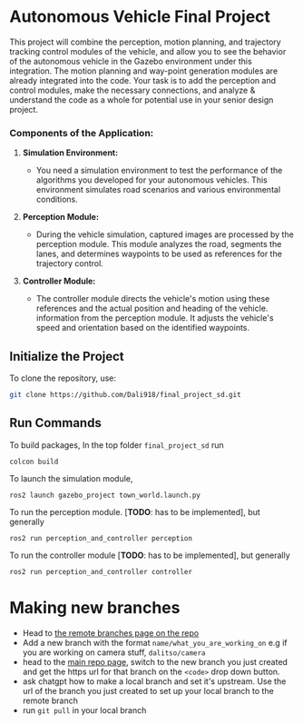 # Autonomous Vehicle Final Project
This project will combine the perception, motion planning, and trajectory tracking control modules of the vehicle, and allow you to see the behavior of the autonomous vehicle in the Gazebo environment under this integration. The motion planning and way-point generation modules are already integrated into the code. Your task is to add the perception and control modules, make the necessary connections, and analyze & understand the code as a whole for potential use in your senior design project.

### Components of the Application:

1. **Simulation Environment:**
   - You need a simulation environment to test the performance of the algorithms you developed for your autonomous vehicles. This environment simulates road scenarios and various environmental conditions.

2. **Perception Module:**
   - During the vehicle simulation, captured images are processed by the perception module. This module analyzes the road, segments the lanes, and determines waypoints to be used as references for the trajectory control.

3. **Controller Module:**
   - The controller module directs the vehicle's motion using these references and the actual position and heading of the vehicle. information from the perception module. It adjusts the vehicle's speed and orientation based on the identified waypoints.

## Initialize the Project
To clone the repository, use:
```bash
git clone https://github.com/Dali918/final_project_sd.git
```

## Run Commands
To build packages, In the top folder `final_project_sd` run 

```
colcon build
```

To launch the simulation module,

```
ros2 launch gazebo_project town_world.launch.py
```
To run the perception module. [**TODO**: has to be implemented], but generally
```
ros2 run perception_and_controller perception
```
To run the controller module [**TODO**: has to be implemented], but generally 
```
ros2 run perception_and_controller controller
```

# Making new branches 

- Head to [ the remote branches page on the repo](https://github.com/Dali918/final_project_sd/branches/active)
- Add a new branch with the format `name/what_you_are_working_on` e.g if you are working on camera stuff, `dalitso/camera`
- head to the [main repo page](https://github.com/Dali918/final_project_sd), switch to the new branch you just created and get the https url for that branch on the `<code>` drop down button. 
- ask chatgpt how to make a local branch and set it's upstream. Use the url of the branch you just created to set up your local branch to the remote branch 
- run `git pull` in your local branch 